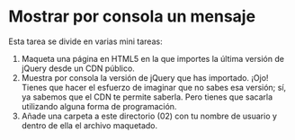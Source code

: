 
Mostrar por consola un mensaje
========================

Esta tarea se divide en varias mini tareas:

1. Maqueta una página en HTML5 en la que importes la última versión de jQuery desde un CDN público.
2. Muestra por consola la versión de jQuery que has importado. 
   ¡Ojo! Tienes que hacer el esfuerzo de imaginar que no sabes esa versión; sí,
   ya sabemos que el CDN te permite saberla. Pero tienes que sacarla utilizando
   alguna forma de programación.
3. Añade una carpeta a este directorio (02) con tu nombre de usuario y dentro de ella el archivo maquetado.

